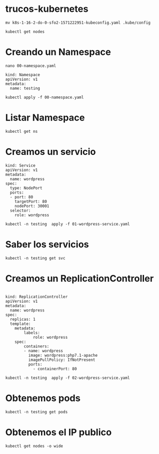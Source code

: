 # trucos-kubernetes

```
mv k8s-1-16-2-do-0-sfo2-1571222951-kubeconfig.yaml .kube/config
```

```
kubectl get nodes
```


# Creando un Namespace

```
nano 00-namespace.yaml
```

```
kind: Namespace
apiVersion: v1
metadata:
  name: testing
```

```
kubectl apply -f 00-namespace.yaml
```

# Listar Namespace
```
kubectl get ns
```

# Creamos un servicio
```
kind: Service
apiVersion: v1
metadata:
  name: wordpress
spec:
  type: NodePort
  ports:
  - port: 80
    targetPort: 80
    nodePort: 30001
  selector:
    role: wordpress
```

```
kubectl -n testing  apply -f 01-wordpress-service.yaml
```

# Saber los servicios
```
kubectl -n testing get svc
```


# Creamos un ReplicationController
```

kind: ReplicationController
apiVersion: v1
metadata:
  name: wordpress
spec:
  replicas: 1
  template:
    metadata:
        labels:
            role: wordpress
    spec:
        containers:
        - name: wordpress
          image: wordpress:php7.1-apache
          imagePullPolicy: IfNotPresent
          ports:
            - containerPort: 80
```

```
kubectl -n testing  apply -f 02-wordpress-service.yaml
```

# Obtenemos pods
```
kubectl -n testing get pods
```

# Obtenemos el IP publico
```
kubectl get nodes -o wide
```


